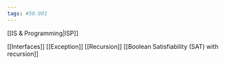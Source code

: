 ```yaml
---
tags: #50.001
---
```

[[IS & Programming|ISP]]

[[Interfaces]]
[[Exception]]
[[Recursion]]
[[Boolean Satisfiability (SAT) with recursion]]